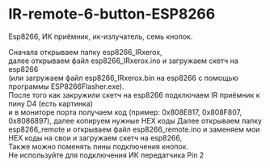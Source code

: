 # IR-remote-6-button-ESP8266
Esp8266, ИК приёмник, ик-излучатель, семь кнопок.

Сначала открываем папку esp8266_IRxerox,  
далее открываем файл esp8266_IRxerox.ino и загружаем скетч на esp8266  
(или загружаем  файл esp8266_IRxerox.bin на esp8266 с помощью программы ESP8266Flasher.exe).  
После того как закружили скетч на esp8266 подключаем IR приёмник к пину D4 (есть картинка)  
и в мониторе порта получаем код (пример: 0x808E817, 0x808F807, 0x8086897), далее копируем нужные HEX коды
Далее открываем папку esp8266_remote и открываем файл esp8266_remote.ino и заменяем мои HEX коды на свои и загружаем скетч на esp8266,  
Также можно поменять пины подключения кнопок.  
Не используйте для подключения ИК передатчика Pin 2 
